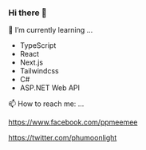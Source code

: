 ### Hi there 👋

🌱 I’m currently learning ...

- TypeScript
- React
- Next.js
- Tailwindcss
- C#
- ASP.NET Web API

📫 How to reach me: ...

https://www.facebook.com/ppmeemee

https://twitter.com/phumoonlight

<!--
**phumoonlight/phumoonlight** is a ✨ _special_ ✨ repository because its `README.md` (this file) appears on your GitHub profile.

Here are some ideas to get you started:

- 🔭 I’m currently working on ...
- 🌱 I’m currently learning ...
- 👯 I’m looking to collaborate on ...
- 🤔 I’m looking for help with ...
- 💬 Ask me about ...
- 📫 How to reach me: ...
- 😄 Pronouns: ...
- ⚡ Fun fact: ...
-->

